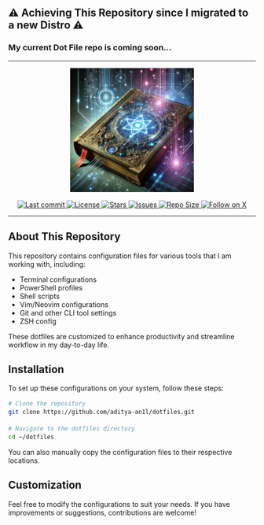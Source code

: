 
## ⚠️ Achieving This Repository since I migrated to a new Distro ⚠️
### My current Dot File repo is coming soon...

 ---
 <div align="center">
  <img alt="Logo" src="https://raw.githubusercontent.com/aditya-an1l/dotfiles/main/media/Logo.webp" width="50%" height="50%">
</div>

<div align="center"><p>
    <a href="https://github.com/aditya-an1l/dotfiles/pulse">
      <img alt="Last commit" src="https://img.shields.io/github/last-commit/aditya-an1l/dotfiles?style=for-the-badge&logo=git&color=ebeb46&logoColor=FFFFFF&labelColor=000000"/>
    </a>
    <a href="https://github.com/aditya-an1l/dotfiles/blob/main/LICENSE">
      <img alt="License" src="https://img.shields.io/github/license/aditya-an1l/dotfiles?style=for-the-badge&logo=apache&color=7c675f&logoColor=FFFFFF&labelColor=000000" />
    </a>
    <a href="https://github.com/aditya-an1l/dotfiles/stargazers">
      <img alt="Stars" src="https://img.shields.io/github/stars/aditya-an1l/dotfiles?style=for-the-badge&logo=starship&color=ebeb46&logoColor=FFFFFF&labelColor=000000" />
    </a>
    <a href="https://github.com/aditya-an1l/dotfiles/issues">
      <img alt="Issues" src="https://img.shields.io/github/issues/aditya-an1l/dotfiles?style=for-the-badge&logo=gitbook&color=7c675f&logoColor=FFFFFF&labelColor=000000" />
    </a>
    <a href="https://github.com/aditya-an1l/dotfiles">
      <img alt="Repo Size" src="https://img.shields.io/github/repo-size/aditya-an1l/dotfiles?color=ebeb46&label=SIZE&logo=files&style=for-the-badge&logoColor=FFFFFF&labelColor=000000" />
    </a>
    <a href="https://twitter.com/intent/follow?screen_name=aditya_an1l">
      <img alt="Follow on X" src="https://img.shields.io/twitter/follow/aditya_an1l?style=for-the-badge&logo=x&color=7c675f&logoColor=FFFFFF&labelColor=000000" />
    </a>
</p></div>

---


## About This Repository
This repository contains configuration files for various tools that I am working with, including:

- Terminal configurations
- PowerShell profiles
- Shell scripts
- Vim/Neovim configurations
- Git and other CLI tool settings
- ZSH config

These dotfiles are customized to enhance productivity and streamline workflow in my day-to-day life.

## Installation

To set up these configurations on your system, follow these steps:

```sh
# Clone the repository
git clone https://github.com/aditya-an1l/dotfiles.git

# Navigate to the dotfiles directory
cd ~/dotfiles

```

You can also manually copy the configuration files to their respective locations.

## Customization

Feel free to modify the configurations to suit your needs. If you have improvements or suggestions, contributions are welcome!
